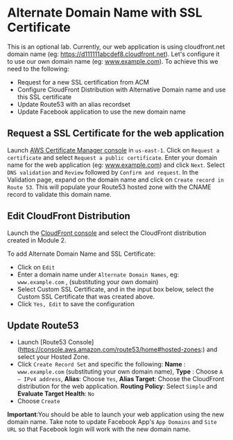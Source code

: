 # Alternate Domain Name with SSL Certificate

This is an optional lab. Currently, our web application is using cloudfront.net domain name (eg: https://d111111abcdef8.cloudfront.net). Let's configure it to use our own domain name  (eg: www.example.com). 
To achieve this we need to the following:
* Request for a new SSL certification from ACM
* Configure CloudFront Distribution with Alternative Domain name and use this SSL certificate
* Update Route53 with an alias recordset
* Update Facebook application to use the new domain name


## Request a SSL Certificate for the web application
Launch [AWS Certificate Manager console](https://console.aws.amazon.com/acm/home?region=us-east-1#/) in `us-east-1`. Click on `Request a certificate` and select `Request a public certificate`. Enter your domain name for the web application (eg: www.example.com) and click `Next`. Select `DNS validation` and `Review` followed by `Confirm and request`. In the Validation page, expand on the domain name and click on `Create record in Route 53`. This will populate your Route53 hosted zone with the CNAME record to validate this domain name.

## Edit CloudFront Distribution 
Launch the [CloudFront console](https://console.aws.amazon.com/cloudfront/home#distributions:) and select the CloudFront distribution created in Module 2.

To add Alternate Domain Name and SSL Certificate:
* Click on `Edit`
* Enter a domain name under `Alternate Domain Names`, eg: `www.example.com` , (substituting your own domain)
*  Select Custom SSL Certificate, and in the input box below, select the Custom SSL Certificate that was created above.
* Click `Yes, Edit` to save the configuration

## Update Route53
* Launch [Route53 Console] (https://console.aws.amazon.com/route53/home#hosted-zones:) and select your Hosted Zone.
* Click `Create Record Set` and specific the following: **Name** : `www.example.com`  (substituting your own domain name), **Type** : Choose `A – IPv4 address`, **Alias**: Choose `Yes`, **Alias Target**: Choose the CloudFront distribution for the web application. **Routing Policy**: Select `Simple` and **Evaluate Target Health**: `No`
* Choose `Create`

**Important**:You should be able to launch your web application using the new domain name. Take note to update Facebook App's `App Domains` and `Site URL` so that Facebook login will work with the new domain name.


